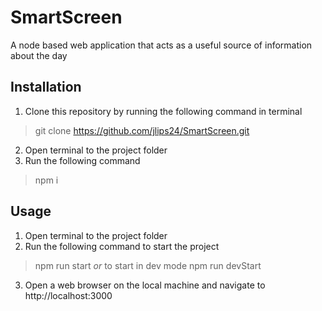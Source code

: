 # SmartScreen
A node based web application that acts as a useful source of information about the day

## Installation
1. Clone this repository by running the following command in terminal
> git clone https://github.com/jlips24/SmartScreen.git
2. Open terminal to the project folder
3. Run the following command
> npm i

## Usage
1. Open terminal to the project folder
2. Run the following command to start the project
> npm run start
*or* to start in dev mode
> npm run devStart
3. Open a web browser on the local machine and navigate to http://localhost:3000